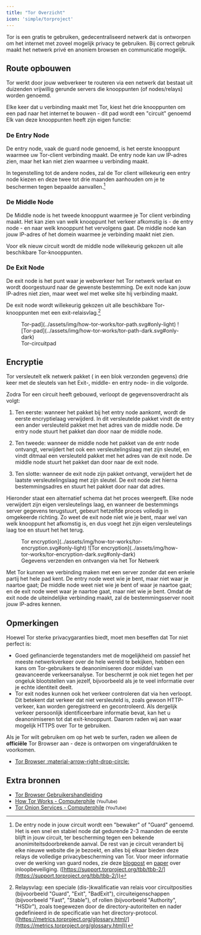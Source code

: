 ```yaml
---
title: "Tor Overzicht"
icon: 'simple/torproject'
---
```


Tor is een gratis te gebruiken, gedecentraliseerd netwerk dat is ontworpen om het internet met zoveel mogelijk privacy te gebruiken. Bij correct gebruik maakt het netwerk privé en anoniem browsen en communicatie mogelijk.

## Route opbouwen

Tor werkt door jouw webverkeer te routeren via een netwerk dat bestaat uit duizenden vrijwillig gerunde servers die knooppunten (of nodes/relays) worden genoemd.

Elke keer dat u verbinding maakt met Tor, kiest het drie knooppunten om een pad naar het internet te bouwen - dit pad wordt een "circuit" genoemd Elk van deze knooppunten heeft zijn eigen functie:

### De Entry Node

De entry node, vaak de guard node genoemd, is het eerste knooppunt waarmee uw Tor-client verbinding maakt. De entry node kan uw IP-adres zien, maar het kan niet zien waarmee u verbinding maakt.

In tegenstelling tot de andere nodes, zal de Tor client willekeurig een entry node kiezen en deze twee tot drie maanden aanhouden om je te beschermen tegen bepaalde aanvallen.[^1]

### De Middle Node

De Middle node is het tweede knooppunt waarmee je Tor client verbinding maakt. Het kan zien van welk knooppunt het verkeer afkomstig is - de entry node - en naar welk knooppunt het vervolgens gaat. De middle node kan jouw IP-adres of het domein waarmee je verbinding maakt niet zien.

Voor elk nieuw circuit wordt de middle node willekeurig gekozen uit alle beschikbare Tor-knooppunten.

### De Exit Node

De exit node is het punt waar je webverkeer het Tor netwerk verlaat en wordt doorgestuurd naar de gewenste bestemming. De exit node kan jouw IP-adres niet zien, maar weet wel met welke site hij verbinding maakt.

De exit node wordt willekeurig gekozen uit alle beschikbare Tor-knooppunten met een exit-relaisvlag.[^2]

<figure markdown>
  Tor-pad](../assets/img/how-tor-works/tor-path.svg#only-light)
  ![Tor-pad](../assets/img/how-tor-works/tor-path-dark.svg#only-dark)
  <figcaption>Tor-circuitpad</figcaption>
</figure>

## Encryptie

Tor versleutelt elk netwerk pakket ( in een blok verzonden gegevens) drie keer met de sleutels van het Exit-, middle- en entry node- in die volgorde.

Zodra Tor een circuit heeft gebouwd, verloopt de gegevensoverdracht als volgt:

1. Ten eerste: wanneer het pakket bij het entry node aankomt, wordt de eerste encryptielaag verwijderd. In dit versleutelde pakket vindt de entry een ander versleuteld pakket met het adres van de middle node. De entry node stuurt het pakket dan door naar de middle node.

2. Ten tweede: wanneer de middle node het pakket van de entr node ontvangt, verwijdert het ook een versleutelingslaag met zijn sleutel, en vindt ditmaal een versleuteld pakket met het adres van de exit node. De middle node stuurt het pakket dan door naar de exit node.

3. Ten slotte: wanneer de exit node zijn pakket ontvangt, verwijdert het de laatste versleutelingslaag met zijn sleutel. De exit node ziet hierna bestemmingsadres en stuurt het pakket door naar dat adres.

Hieronder staat een alternatief schema dat het proces weergeeft. Elke node verwijdert zijn eigen versleutelings laag, en wanneer de bestemmings server gegevens terugstuurt, gebeurt hetzelfde proces volledig in omgekeerde richting. Zo weet de exit node niet wie je bent, maar wel van welk knooppunt het afkomstig is, en dus voegt het zijn eigen versleutelings laag toe en stuurt het het terug.

<figure markdown>
  Tor encryption](../assets/img/how-tor-works/tor-encryption.svg#only-light)
  ![Tor encryption](../assets/img/how-tor-works/tor-encryption-dark.svg#only-dark)
  <figcaption>Gegevens verzenden en ontvangen via het Tor Netwerk</figcaption>
</figure>

Met Tor kunnen we verbinding maken met een server zonder dat een enkele partij het hele pad kent. De entry node weet wie je bent, maar niet waar je naartoe gaat; De middle node weet niet wie je bent of waar je naartoe gaat; en de exit node weet waar je naartoe gaat, maar niet wie je bent. Omdat de exit node de uiteindelijke verbinding maakt, zal de bestemmingsserver nooit jouw IP-adres kennen.

## Opmerkingen

Hoewel Tor sterke privacygaranties biedt, moet men beseffen dat Tor niet perfect is:

- Goed gefinancierde tegenstanders met de mogelijkheid om passief het meeste netwerkverkeer over de hele wereld te bekijken, hebben een kans om Tor-gebruikers te deanonimiseren door middel van geavanceerde verkeersanalyse. Tor beschermt je ook niet tegen het per ongeluk blootstellen van jezelf, bijvoorbeeld als je te veel informatie over je echte identiteit deelt.
- Tor exit nodes kunnen ook het verkeer controleren dat via hen verloopt. Dit betekent dat verkeer dat niet versleuteld is, zoals gewoon HTTP-verkeer, kan worden geregistreerd en gecontroleerd. Als dergelijk verkeer persoonlijk identificeerbare informatie bevat, kan het u deanonimiseren tot dat exit-knooppunt. Daarom raden wij aan waar mogelijk HTTPS over Tor te gebruiken.

Als je Tor wilt gebruiken om op het web te surfen, raden we alleen de **officiële** Tor Browser aan - deze is ontworpen om vingerafdrukken te voorkomen.

- [Tor Browser :material-arrow-right-drop-circle:](../tor.md#tor-browser)

## Extra bronnen

- [Tor Browser Gebruikershandleiding](https://tb-manual.torproject.org)
- [How Tor Works - Computerphile](https://www.youtube-nocookie.com/embed/QRYzre4bf7I) <small>(YouTube)</small>
- [Tor Onion Services - Computerphile](https://www.youtube-nocookie.com/embed/lVcbq_a5N9I) <small>(YouTube)</small>

[^1]: De entry node in jouw circuit wordt een "bewaker" of "Guard" genoemd. Het is een snel en stabiel node dat gedurende 2-3 maanden de eerste blijft in jouw circuit, ter bescherming tegen een bekende anonimiteitsdoorbrekende aanval. De rest van je circuit verandert bij elke nieuwe website die je bezoekt, en alles bij elkaar bieden deze relays de volledige privacybescherming van Tor. Voor meer informatie over de werking van guard nodes, zie deze [blogpost](https://blog.torproject.org/improving-tors-anonymity-changing-guard-parameters) en [paper](https://www-users.cs.umn.edu/~hoppernj/single_guard.pdf) over inloopbeveiliging. ([https://support.torproject.org/tbb/tbb-2/](https://support.torproject.org/tbb/tbb-2/))

[^2]: Relaysvlag: een speciale (dis-)kwalificatie van relais voor circuitposities (bijvoorbeeld "Guard", "Exit", "BadExit"), circuiteigenschappen (bijvoorbeeld "Fast", "Stable"), of rollen (bijvoorbeeld "Authority", "HSDir"), zoals toegewezen door de directory-autoriteiten en nader gedefinieerd in de specificatie van het directory-protocol. ([https://metrics.torproject.org/glossary.html/](https://metrics.torproject.org/glossary.html))

